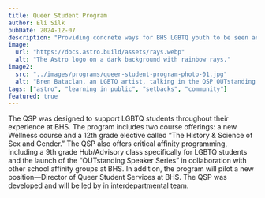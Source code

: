 ```yaml
---
title: Queer Student Program
author: Eli Silk
pubDate: 2024-12-07
description: "Providing concrete ways for BHS LGBTQ youth to be seen and heard, engaged and supported."
image:
  url: "https://docs.astro.build/assets/rays.webp"
  alt: "The Astro logo on a dark background with rainbow rays."
image2:
  src: "../images/programs/queer-student-program-photo-01.jpg"
  alt: "Bren Bataclan, an LGBTQ artist, talking in the QSP OUTstanding Speaker Series in October 2024."
tags: ["astro", "learning in public", "setbacks", "community"]
featured: true
---
```


The QSP was designed to support LGBTQ students throughout their experience at BHS. The program includes two course offerings: a new Wellness course and a 12th grade elective called “The History & Science of Sex and Gender.” The QSP also offers critical affinity programming, including a 9th grade Hub/Advisory class specifically for LGBTQ students and the launch of the “OUTstanding Speaker Series” in collaboration with other school affinity groups at BHS. In addition, the program will pilot a new position—Director of Queer Student Services at BHS. The QSP was developed and will be led by in interdepartmental team.
